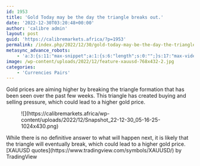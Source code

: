 ```yaml
---
id: 1953
title: 'Gold Today may be the day the triangle breaks out.'
date: '2022-12-30T03:20:48+00:00'
author: 'calibre admin'
layout: post
guid: 'https://calibremarkets.africa/?p=1953'
permalink: /index.php/2022/12/30/gold-today-may-be-the-day-the-triangle-breaks-out/
metasync_advance_robots:
    - 'a:3:{s:11:"max-snippet";a:1:{s:6:"length";s:0:"";}s:17:"max-video-preview";a:1:{s:6:"length";s:0:"";}s:17:"max-image-preview";a:1:{s:6:"length";s:5:"large";}}'
image: /wp-content/uploads/2022/12/feature-xauusd-768x432-2.jpg
categories:
    - 'Currencies Pairs'
---
```


Gold prices are aiming higher by breaking the triangle formation that has been seen over the past few weeks. This triangle has created buying and selling pressure, which could lead to a higher gold price.

<figure class="wp-block-image size-large">![](https://calibremarkets.africa/wp-content/uploads/2022/12/Snapshot_22-12-30_05-16-25-1024x430.png)</figure>While there is no definitive answer to what will happen next, it is likely that the triangle will eventually break, which could lead to a higher gold price.

<div class="tradingview-widget-container"><div class="tradingview-widget-container__widget"></div><div class="tradingview-widget-copyright">[<span class="blue-text">XAUUSD quotes</span>](https://www.tradingview.com/symbols/XAUUSD/) by TradingView</div> <script async="" src="https://s3.tradingview.com/external-embedding/embed-widget-symbol-info.js" type="text/javascript">
  {
  "symbol": "OANDA:XAUUSD",
  "width": 1000,
  "locale": "en",
  "colorTheme": "light",
  "isTransparent": true
}
  </script></div>
